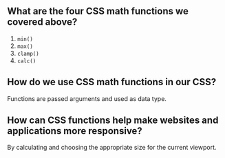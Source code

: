 ## What are the four CSS math functions we covered above?

1. `min()`
2. `max()`
3. `clamp()`
4. `calc()`

## How do we use CSS math functions in our CSS?

Functions are passed arguments and used as data type.

## How can CSS functions help make websites and applications more responsive?

By calculating and choosing the appropriate size for the current viewport.